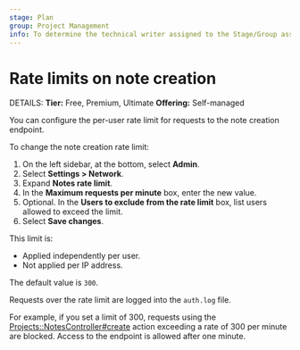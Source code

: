 ```yaml
---
stage: Plan
group: Project Management
info: To determine the technical writer assigned to the Stage/Group associated with this page, see https://handbook.gitlab.com/handbook/product/ux/technical-writing/#assignments
---
```


# Rate limits on note creation

DETAILS:
**Tier:** Free, Premium, Ultimate
**Offering:** Self-managed

You can configure the per-user rate limit for requests to the note creation endpoint.

To change the note creation rate limit:

1. On the left sidebar, at the bottom, select **Admin**.
1. Select **Settings > Network**.
1. Expand **Notes rate limit**.
1. In the **Maximum requests per minute** box, enter the new value.
1. Optional. In the **Users to exclude from the rate limit** box, list users allowed to exceed the limit.
1. Select **Save changes**.

This limit is:

- Applied independently per user.
- Not applied per IP address.

The default value is `300`.

Requests over the rate limit are logged into the `auth.log` file.

For example, if you set a limit of 300, requests using the
[Projects::NotesController#create](https://gitlab.com/gitlab-org/gitlab/-/blob/master/app/controllers/projects/notes_controller.rb)
action exceeding a rate of 300 per minute are blocked. Access to the endpoint is allowed after one minute.
